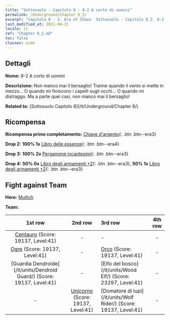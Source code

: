 ```yaml
---
title: "Sottosuolo - Capitolo 8 - 8-2 A corto di uomini"
permalink: /Underground/Chapter 8_2/
excerpt: "Capitolo 8 - 2. Era of Chaos  Sottosuolo - Capitolo 8_2. 8-2 A corto di uomini"
last_modified_at: 2021-04-21
locale: it
ref: "Chapter 8_2.md"
toc: false
classes: wide
---
```


## Dettagli

 **Nome:** 8-2 A corto di uomini

 **Descrizione:** Non manco mai il bersaglio! Tranne quando il vento si mette in mezzo... O quando mi finiscono i capelli sugli occhi... O quando mi distraggo. Ma a parte quei casi, non manco mai il bersaglio!

 **Related to:** [Sottosuolo Capitolo 8](/it/Underground/Chapter 8/)

## Ricompensa

 **Ricompensa primo completamento:** [Chiave d'argento](/it/Items/con_693/){: .btn .btn--era3}

 **Drop 2:** **100% 1x** [Libro delle essenze](/it/Items/mat_39/){: .btn .btn--era4}

 **Drop 3:** **100% 2x** [Pergamene incantesimi](/it/Items/con_694/){: .btn .btn--era3}

 **Drop 4:** **50% 0x** [Libro degli armamenti +2](/it/Items/mat_32/){: .btn .btn--era3}, **50% 1x** [Libro degli armamenti +2](/it/Items/mat_32/){: .btn .btn--era3}


## Fight against Team
 **Hero:** [Mullich](/it/heroes/Mullich/)

 **Team:**


  | 1st row | 2nd row | 3rd row | 4th row |
  |:----:|:----:|:----|:----:|
  | [Centauro](/it/units/Centaur/) (Score: 19137, Level:41)  | - | - | - |
  | [Ogre](/it/units/Ogre/) (Score: 19137, Level:41)  | - | [Orco](/it/units/Orc/) (Score: 19137, Level:41)  | - |
  | [Guardia Dendroide](/it/units/Dendroid Guard/) (Score: 19137, Level:41)  | - | [Elfo del bosco](/it/units/Wood Elf/) (Score: 23297, Level:41)  | - |
  | - | [Unicorno](/it/units/Unicorn/) (Score: 19137, Level:41)  | [Domatore di lupi](/it/units/Wolf Rider/) (Score: 19137, Level:41)  | - |


